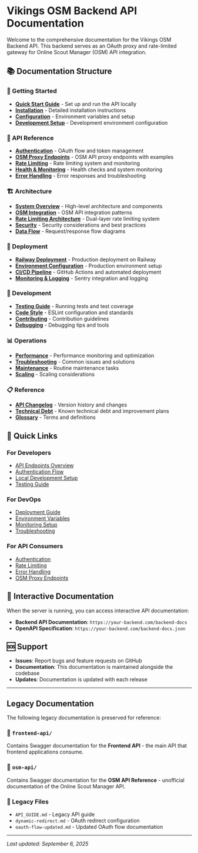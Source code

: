 # Vikings OSM Backend API Documentation

Welcome to the comprehensive documentation for the Vikings OSM Backend API. This backend serves as an OAuth proxy and rate-limited gateway for Online Scout Manager (OSM) API integration.

## 📚 Documentation Structure

### 🚀 Getting Started
- **[Quick Start Guide](./getting-started/README.md)** - Set up and run the API locally
- **[Installation](./getting-started/installation.md)** - Detailed installation instructions
- **[Configuration](./getting-started/configuration.md)** - Environment variables and setup
- **[Development Setup](./getting-started/development.md)** - Development environment configuration

### 🔧 API Reference
- **[Authentication](./api/authentication.md)** - OAuth flow and token management
- **[OSM Proxy Endpoints](./api/osm-proxy.md)** - OSM API proxy endpoints with examples
- **[Rate Limiting](./api/rate-limiting.md)** - Rate limiting system and monitoring
- **[Health & Monitoring](./api/health-monitoring.md)** - Health checks and system monitoring
- **[Error Handling](./api/error-handling.md)** - Error responses and troubleshooting

### 🏗️ Architecture
- **[System Overview](./architecture/overview.md)** - High-level architecture and components
- **[OSM Integration](./architecture/osm-integration.md)** - OSM API integration patterns
- **[Rate Limiting Architecture](./architecture/rate-limiting.md)** - Dual-layer rate limiting system
- **[Security](./architecture/security.md)** - Security considerations and best practices
- **[Data Flow](./architecture/data-flow.md)** - Request/response flow diagrams

### 🚀 Deployment
- **[Railway Deployment](./deployment/railway.md)** - Production deployment on Railway
- **[Environment Configuration](./deployment/environment.md)** - Production environment setup
- **[CI/CD Pipeline](./deployment/cicd.md)** - GitHub Actions and automated deployment
- **[Monitoring & Logging](./deployment/monitoring.md)** - Sentry integration and logging

### 🧪 Development
- **[Testing Guide](./development/testing.md)** - Running tests and test coverage
- **[Code Style](./development/code-style.md)** - ESLint configuration and standards
- **[Contributing](./development/contributing.md)** - Contribution guidelines
- **[Debugging](./development/debugging.md)** - Debugging tips and tools

### 📊 Operations
- **[Performance](./operations/performance.md)** - Performance monitoring and optimization
- **[Troubleshooting](./operations/troubleshooting.md)** - Common issues and solutions
- **[Maintenance](./operations/maintenance.md)** - Routine maintenance tasks
- **[Scaling](./operations/scaling.md)** - Scaling considerations

### 📋 Reference
- **[API Changelog](./reference/changelog.md)** - Version history and changes
- **[Technical Debt](./reference/technical-debt.md)** - Known technical debt and improvement plans
- **[Glossary](./reference/glossary.md)** - Terms and definitions

## 🔗 Quick Links

### For Developers
- [API Endpoints Overview](./api/osm-proxy.md#endpoints-overview)
- [Authentication Flow](./api/authentication.md#oauth-flow)
- [Local Development Setup](./getting-started/development.md)
- [Testing Guide](./development/testing.md)

### For DevOps
- [Deployment Guide](./deployment/railway.md)
- [Environment Variables](./deployment/environment.md)
- [Monitoring Setup](./deployment/monitoring.md)
- [Troubleshooting](./operations/troubleshooting.md)

### For API Consumers
- [Authentication](./api/authentication.md)
- [Rate Limiting](./api/rate-limiting.md)
- [Error Handling](./api/error-handling.md)
- [OSM Proxy Endpoints](./api/osm-proxy.md)

## 📖 Interactive Documentation

When the server is running, you can access interactive API documentation:

- **Backend API Documentation**: `https://your-backend.com/backend-docs`
- **OpenAPI Specification**: `https://your-backend.com/backend-docs.json`

## 🆘 Support

- **Issues**: Report bugs and feature requests on GitHub
- **Documentation**: This documentation is maintained alongside the codebase
- **Updates**: Documentation is updated with each release

---

## Legacy Documentation

The following legacy documentation is preserved for reference:

### 📁 `frontend-api/`
Contains Swagger documentation for the **Frontend API** - the main API that frontend applications consume.

### 📁 `osm-api/`
Contains Swagger documentation for the **OSM API Reference** - unofficial documentation of the Online Scout Manager API.

### 📄 Legacy Files
- `API_GUIDE.md` - Legacy API guide
- `dynamic-redirect.md` - OAuth redirect configuration
- `oauth-flow-updated.md` - Updated OAuth flow documentation

---

*Last updated: September 6, 2025*